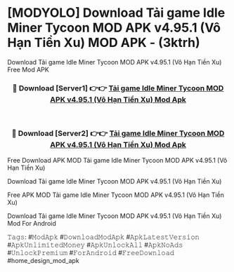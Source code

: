 # [MODYOLO] Download Tải game Idle Miner Tycoon MOD APK v4.95.1 (Vô Hạn Tiền Xu) MOD APK - (3ktrh)
Download Tải game Idle Miner Tycoon MOD APK v4.95.1 (Vô Hạn Tiền Xu) Free Mod APK

<div align="center">
<h3>🔴 Download [Server1] 👉👉 <a href="https://apk-comot.site?title=Tải_game_Idle_Miner_Tycoon_MOD_APK_v4.95.1_(Vô_Hạn_Tiền_Xu)">Tải game Idle Miner Tycoon MOD APK v4.95.1 (Vô Hạn Tiền Xu) Mod Apk</a></h3><br>

<h3>🔴 Download [Server2] 👉👉 <a href="https://apk-comot.site?title=Tải_game_Idle_Miner_Tycoon_MOD_APK_v4.95.1_(Vô_Hạn_Tiền_Xu)">Tải game Idle Miner Tycoon MOD APK v4.95.1 (Vô Hạn Tiền Xu) Mod Apk</a></h3>
</div>


Free Download APK MOD Tải game Idle Miner Tycoon MOD APK v4.95.1 (Vô Hạn Tiền Xu)

Download Tải game Idle Miner Tycoon MOD APK v4.95.1 (Vô Hạn Tiền Xu) 

Free APK MOD Tải game Idle Miner Tycoon MOD APK v4.95.1 (Vô Hạn Tiền Xu) 

Download Tải game Idle Miner Tycoon MOD APK v4.95.1 (Vô Hạn Tiền Xu) Mod For Android

𝚃𝚊𝚐𝚜: #𝙼𝚘𝚍𝙰𝚙𝚔 #𝙳𝚘𝚠𝚗𝚕𝚘𝚊𝚍𝙼𝚘𝚍𝙰𝚙𝚔 #𝙰𝚙𝚔𝙻𝚊𝚝𝚎𝚜𝚝𝚅𝚎𝚛𝚜𝚒𝚘𝚗 #𝙰𝚙𝚔𝚄𝚗𝚕𝚒𝚖𝚒𝚝𝚎𝚍𝙼𝚘𝚗𝚎𝚢 #𝙰𝚙𝚔𝚄𝚗𝚕𝚘𝚌𝚔𝙰𝚕𝚕 #𝙰𝚙𝚔𝙽𝚘𝙰𝚍𝚜 #𝚄𝚗𝚕𝚘𝚌𝚔𝙿𝚛𝚎𝚖𝚒𝚞𝚖 #𝙵𝚘𝚛𝙰𝚗𝚍𝚛𝚘𝚒𝚍 #𝙵𝚛𝚎𝚎𝙳𝚘𝚠𝚗𝚕𝚘𝚊𝚍 #home_design_mod_apk